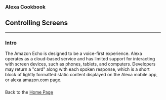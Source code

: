 ### Alexa Cookbook
## Controlling Screens <a id="title"></a>
<hr />

### Intro
The Amazon Echo is designed to be a voice-first experience.  Alexa operates as a cloud-based service and has limited support for interacting with screen devices, such as phones, tablets, and computers.
Developers may return a "card" along with each spoken response, which is a short block of lightly formatted static content displayed on the Alexa mobile app, or alexa.amazon.com page.

###


Back to the [Home Page](../README.md#title)

